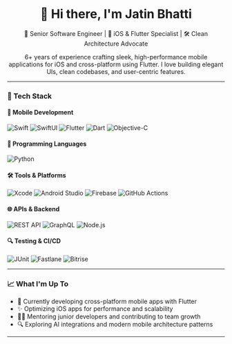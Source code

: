 <h1 align="center">👋 Hi there, I'm Jatin Bhatti </h1>

<p align="center">
🚀 Senior Software Engineer | 📱 iOS & Flutter Specialist | 🛠 Clean Architecture Advocate  
</p>

<p align="center">
6+ years of experience crafting sleek, high-performance mobile applications for iOS and cross-platform using Flutter. I love building elegant UIs, clean codebases, and user-centric features.
</p>

---

### 🧠 Tech Stack

#### 📱 **Mobile Development**
![Swift](https://img.shields.io/badge/Swift-FA7343?style=for-the-badge&logo=swift&logoColor=white)
![SwiftUI](https://img.shields.io/badge/SwiftUI-000000?style=for-the-badge&logo=swift&logoColor=white)
![Flutter](https://img.shields.io/badge/Flutter-02569B?style=for-the-badge&logo=flutter&logoColor=white)
![Dart](https://img.shields.io/badge/Dart-0175C2?style=for-the-badge&logo=dart&logoColor=white)
![Objective-C](https://img.shields.io/badge/Objective--C-000000?style=for-the-badge&logo=apple&logoColor=white)

#### 🐍 **Programming Languages**
![Python](https://img.shields.io/badge/Python-3776AB?style=for-the-badge&logo=python&logoColor=white)

#### 🛠 **Tools & Platforms**
![Xcode](https://img.shields.io/badge/Xcode-1575F9?style=for-the-badge&logo=xcode&logoColor=white)
![Android Studio](https://img.shields.io/badge/Android%20Studio-3DDC84?style=for-the-badge&logo=android-studio&logoColor=white)
![Firebase](https://img.shields.io/badge/Firebase-FFCA28?style=for-the-badge&logo=firebase&logoColor=black)
![GitHub Actions](https://img.shields.io/badge/GitHub%20Actions-2088FF?style=for-the-badge&logo=github-actions&logoColor=white)

#### 🌐 **APIs & Backend**
![REST API](https://img.shields.io/badge/REST-API-FF6F00?style=for-the-badge&logo=rest-api&logoColor=white)
![GraphQL](https://img.shields.io/badge/GraphQL-E10098?style=for-the-badge&logo=graphql&logoColor=white)
![Node.js](https://img.shields.io/badge/Node.js-339933?style=for-the-badge&logo=nodedotjs&logoColor=white)

#### 🔍 **Testing & CI/CD**
![JUnit](https://img.shields.io/badge/JUnit-25A162?style=for-the-badge&logo=junit5&logoColor=white)
![Fastlane](https://img.shields.io/badge/Fastlane-00F200?style=for-the-badge&logo=fastlane&logoColor=white)
![Bitrise](https://img.shields.io/badge/Bitrise-683D87?style=for-the-badge&logo=bitrise&logoColor=white)






---

### 📈 What I'm Up To

- 🔭 Currently developing cross-platform mobile apps with Flutter
- ✨ Optimizing iOS apps for performance and scalability
- 👨‍🏫 Mentoring junior developers and contributing to team growth
- 🔍 Exploring AI integrations and modern mobile architecture patterns

---


